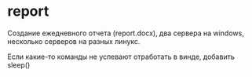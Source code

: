 # report

Создание ежедневного отчета (report.docx), два сервера на windows, несколько серверов на разных линукс.

Если какие-то команды не успевают отработать в винде, добавить sleep()

